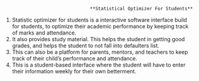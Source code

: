                                     **Statistical Optimizer For Students**
 1. Statistic optimizer for students is a interactive software interface build for students, to optimize their academic performance by keeping track of marks and attendance. 
 2. It also provides study material. This helps the student in getting good grades, and helps the student to not fall into defaulters list. 
 3. This can also be a platform for parents, mentors, and teachers to keep track of their child’s performance and attendance. 
 4. This is a student-based interface where the student will have to enter their information weekly for their own betterment. 
